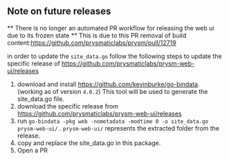 
## Note on future releases
** There is no longer an automated PR workflow for releasing the web ui due to its frozen state **
This is due to this PR removal of build content:https://github.com/prysmaticlabs/prysm/pull/12719

in order to update the `site_data.go` follow the following steps to update the specific release of https://github.com/prysmaticlabs/prysm-web-ui/releases
1. download and install https://github.com/kevinburke/go-bindata. (working as of version `4.0.2`) This tool will be used to generate the site_data.go file.
2. download the specific release from https://github.com/prysmaticlabs/prysm-web-ui/releases
3. run `go-bindata -pkg web -nometadata -modtime 0 -o site_data.go  prysm-web-ui/` . `prysm-web-ui/` represents the extracted folder from the release.
4. copy and replace the site_data.go in this package.
5. Open a PR